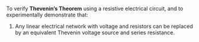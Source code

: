 To verify **Thevenin’s Theorem**  using a resistive electrical circuit, and to experimentally demonstrate that:

1. Any linear electrical network with voltage and resistors can be replaced by an equivalent Thevenin voltage source and series resistance.


